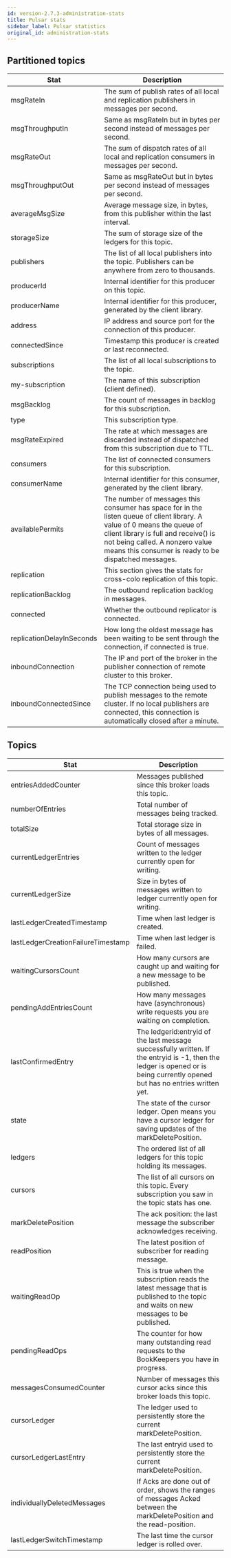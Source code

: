 ```yaml
---
id: version-2.7.3-administration-stats
title: Pulsar stats
sidebar_label: Pulsar statistics
original_id: administration-stats
---
```


## Partitioned topics

|Stat|Description|
|---|---|
|msgRateIn| The sum of publish rates of all local and replication publishers in messages per second.|
|msgThroughputIn| Same as msgRateIn but in bytes per second instead of messages per second.|
|msgRateOut| The sum of dispatch rates of all local and replication consumers in messages per second.|
|msgThroughputOut| Same as msgRateOut but in bytes per second instead of messages per second.|
|averageMsgSize| Average message size, in bytes, from this publisher within the last interval.|
|storageSize| The sum of storage size of the ledgers for this topic.|
|publishers| The list of all local publishers into the topic. Publishers can be anywhere from zero to thousands.|
|producerId| Internal identifier for this producer on this topic.|
|producerName|  Internal identifier for this producer, generated by the client library.|
|address| IP address and source port for the connection of this producer.|
|connectedSince| Timestamp this producer is created or last reconnected.|
|subscriptions| The list of all local subscriptions to the topic.|
|my-subscription| The name of this subscription (client defined).|
|msgBacklog| The count of messages in backlog for this subscription.|
|type| This subscription type.|
|msgRateExpired| The rate at which messages are discarded instead of dispatched from this subscription due to TTL.|
|consumers| The list of connected consumers for this subscription.|
|consumerName| Internal identifier for this consumer, generated by the client library.|
|availablePermits| The number of messages this consumer has space for in the listen queue of client library. A value of 0 means the queue of client library is full and receive() is not being called. A nonzero value means this consumer is ready to be dispatched messages.|
|replication| This section gives the stats for cross-colo replication of this topic.|
|replicationBacklog| The outbound replication backlog in messages.|
|connected| Whether the outbound replicator is connected.|
|replicationDelayInSeconds| How long the oldest message has been waiting to be sent through the connection, if connected is true.|
|inboundConnection| The IP and port of the broker in the publisher connection of remote cluster to this broker. |
|inboundConnectedSince| The TCP connection being used to publish messages to the remote cluster. If no local publishers are connected, this connection is automatically closed after a minute.|


## Topics

|Stat|Description|
|---|---|
|entriesAddedCounter| Messages published since this broker loads this topic.|
|numberOfEntries| Total number of messages being tracked.|
|totalSize| Total storage size in bytes of all messages.|
|currentLedgerEntries| Count of messages written to the ledger currently open for writing.|
|currentLedgerSize| Size in bytes of messages written to ledger currently open for writing.|
|lastLedgerCreatedTimestamp| Time when last ledger is created.|
|lastLedgerCreationFailureTimestamp| Time when last ledger is failed.|
|waitingCursorsCount| How many cursors are caught up and waiting for a new message to be published.|
|pendingAddEntriesCount| How many messages have (asynchronous) write requests you are waiting on completion.|
|lastConfirmedEntry| The ledgerid:entryid of the last message successfully written. If the entryid is -1, then the ledger is opened or is being currently opened but has no entries written yet.|
|state| The state of the cursor ledger. Open means you have a cursor ledger for saving updates of the markDeletePosition.|
|ledgers| The ordered list of all ledgers for this topic holding its messages.|
|cursors| The list of all cursors on this topic. Every subscription you saw in the topic stats has one.|
|markDeletePosition| The ack position: the last message the subscriber acknowledges receiving.|
|readPosition| The latest position of subscriber for reading message.|
|waitingReadOp| This is true when the subscription reads the latest message that is published to the topic and waits on new messages to be published.|
|pendingReadOps| The counter for how many outstanding read requests to the BookKeepers you have in progress.|
|messagesConsumedCounter| Number of messages this cursor acks since this broker loads this topic.|
|cursorLedger| The ledger used to persistently store the current markDeletePosition.|
|cursorLedgerLastEntry| The last entryid used to persistently store the current markDeletePosition.|
|individuallyDeletedMessages| If Acks are done out of order, shows the ranges of messages Acked between the markDeletePosition and the read-position.|
|lastLedgerSwitchTimestamp| The last time the cursor ledger is rolled over.|
